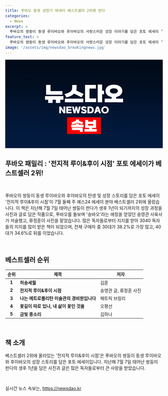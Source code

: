```yaml
---
title: 푸바오 동생 성장기 에세이 베스트셀러 2위에 란다
categories:
  - News
excerpt: >
  푸바오의 쌍둥이 동생 루이바오와 후이바오의 사랑스러운 성장 이야기를 담은 포토 에세이 ‘전지적 루이&후이 시점’이 예스24 에세이 베스트셀러 2위를 차지했다. 지난해 7월 태어난 쌍둥이 판다의 1년 동안의 성장과정을 기록한 책은 푸바오와 관련된 도서들과 마찬가지로 많은 독자들의 관심을 끌고 있다. 특히 30대와 40대 독자들로부터 많은 사랑을 받고 있는데, 이는 푸바오의 가족 이야기에 대한 보편적인 관심을 반영한 것으로 볼 수 있다.
feature_text: >
  푸바오의 쌍둥이 동생 루이바오와 후이바오의 사랑스러운 성장 이야기를 담은 포토 에세이 ‘전지적 루이&후이 시점’이 예스24 에세이 베스트셀러 2위를 차지했다. 지난해 7월 태어난 쌍둥이 판다의 1년 동안의 성장과정을 기록한 책은 푸바오와 관련된 도서들과 마찬가지로 많은 독자들의 관심을 끌고 있다. 특히 30대와 40대 독자들로부터 많은 사랑을 받고 있는데, 이는 푸바오의 가족 이야기에 대한 보편적인 관심을 반영한 것으로 볼 수 있다.
image: '/assets/img/newsdao_breakingnews.jpg'
---
```


<p><img src="/assets/img/newsdao_breakingnews.jpg" alt="koreaapp 속보" /></p>

<h2>푸바오 패밀리 : '전지적 루이&후이 시점' 포토 에세이가 베스트셀러 2위!</h2>

<p data-ke-size="size16">&nbsp;</p>

<p>푸바오의 쌍둥이 동생 루이바오와 후이바오의 탄생 및 성장 스토리를 담은 포토 에세이 '전지적 루이&amp;후이 시점'이 7월 둘째 주 예스24 에세이 분야 베스트셀러 2위에 올랐습니다. 이 책은 지난해 7월 7일 태어난 쌍둥이 판다가 생후 1년이 되기까지의 성장 과정을 사진과 글로 담은 작품으로, 푸바오를 돌보며 '송바오'라는 애칭을 얻었던 송영관 사육사가 저술했고, 류정훈이 사진을 맡았습니다. 많은 독자들로부터 지지를 받아 3040 독자들의 지지를 많이 받은 책이 되었으며, 전체 구매자 중 30대가 38.2%로 가장 많고, 40대가 34.6%로 뒤를 이었습니다. </p>

<p data-ke-size="size16">&nbsp;</p>

<h2 data-ke-size="size26">베스트셀러 순위</h2>

<table>
  <thead>
    <tr>
      <th scope="col">순위</th>
      <th scope="col">제목</th>
      <th scope="col">저자</th>
    </tr>
  </thead>
  <tbody>
    <tr>
      <td style="text-align: center; height: 17px;"><b>1</b></td>
      <td><b>허송세월</b></td>
      <td>김훈</td>
    </tr>
    <tr>
      <td style="text-align: center; height: 17px;"><b>2</b></td>
      <td><b>전지적 루이&후이 시점</b></td>
      <td>송영관 글, 류정훈 사진</td>
    </tr>
    <tr>
      <td style="text-align: center; height: 17px;"><b>3</b></td>
      <td><b>나는 메트로폴리탄 미술관의 경비원입니다</b></td>
      <td>패트릭 브링리</td>
    </tr>
    <tr>
      <td style="text-align: center; height: 17px;"><b>4</b></td>
      <td><b>꽃길이 따로 있나, 내 삶이 꽃인 것을</b></td>
      <td>오평선</td>
    </tr>
    <tr>
      <td style="text-align: center; height: 17px;"><b>5</b></td>
      <td><b>금빛 종소리</b></td>
      <td>김하나</td>
    </tr>
  </tbody>
</table>

<p data-ke-size="size16">&nbsp;</p>

<h2 data-ke-size="size26">책 소개</h2>

<p>베스트셀러 2위에 올라있는 '전지적 루이&amp;후이 시점'은 푸바오의 쌍둥이 동생 루이바오와 후이바오의 성장 스토리를 담은 포토 에세이입니다. 지난해 7월 7일 태어난 쌍둥이 판다의 생후 1년을 담은 사진과 글은 많은 독자들로부터 큰 사랑을 받았습니다.</p>

<p data-ke-size="size16">&nbsp;</p>
실시간 뉴스 속보는, <a href="https://newsdao.kr" rel="dofollow">https://newsdao.kr</a>


